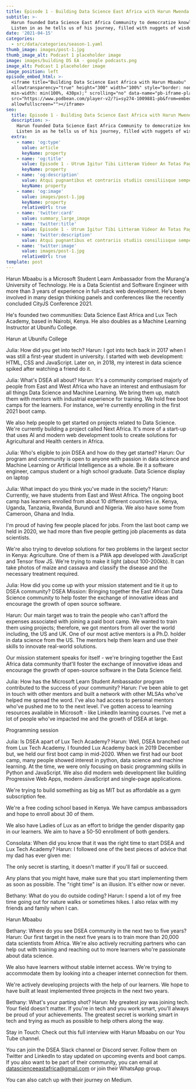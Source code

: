 ```yaml
---
title: Episode 1 - Building Data Science East Africa with Harun Mwenda.
subtitle: >-
  Harun founded Data Science East Africa Community to democratize knowledge.
  Listen in as he tells us of his journey, filled with nuggets of wisdom.
date: '2021-04-15'
categories:
  - src/data/categories/season-1.yaml
thumb_image: images/post-1.jpg
thumb_image_alt: Podcast 1 placeholder image
image: images/building DS EA - google podcasts.png
image_alt: Podcast 1 placeholder image
image_position: left
episode_embed_html: >-
  <iframe title="Building Data Science East Africa with Harun Mbaabu"
  allowtransparency="true" height="300" width="100%" style="border: none;
  min-width: min(100%, 430px);" scrolling="no" data-name="pb-iframe-player"
  src="https://www.podbean.com/player-v2/?i=sy274-1009881-pb&from=embed&square=1&share=1&download=1&skin=f6f6f6&btn-skin=8bbb4e&size=300"
  allowfullscreen=""></iframe>
seo:
  title: Episode 1 - Building Data Science East Africa with Harun Mwenda.
  description: >-
    Harun founded Data Science East Africa Community to democratize knowledge.
    Listen in as he tells us of his journey, filled with nuggets of wisdom.
  extra:
    - name: 'og:type'
      value: article
      keyName: property
    - name: 'og:title'
      value: Episode 1 - Utrum Igitur Tibi Litteram Videor An Totas Paginas
      keyName: property
    - name: 'og:description'
      value: Atqui pugnantibus et contrariis studiis consiliisque semper utens nihil
      keyName: property
    - name: 'og:image'
      value: images/post-1.jpg
      keyName: property
      relativeUrl: true
    - name: 'twitter:card'
      value: summary_large_image
    - name: 'twitter:title'
      value: Episode 1 - Utrum Igitur Tibi Litteram Videor An Totas Paginas
    - name: 'twitter:description'
      value: Atqui pugnantibus et contrariis studiis consiliisque semper utens nihil
    - name: 'twitter:image'
      value: images/post-1.jpg
      relativeUrl: true
template: post
---
```


Harun Mbaabu is a Microsoft Student Learn Ambassador from the Murang'a University of Technology. He is a Data Scientist and Software Engineer with more than 3 years of experience in full-stack web development. He's been involved in many design thinking panels and conferences like the recently concluded CityJS Conference 2021.

He's founded two communities: Data Science East Africa and Lux Tech Academy, based in Nairobi, Kenya. He also doubles as a Machine Learning Instructor at Ubunifu College.

Harun at Ubunifu College

Julia: How did you get into tech?
Harun: I got into tech back in 2017 when I was still a first-year student in university. I started with web development: HTML, CSS and JavaScript. Later on, in 2018, my interest in data science spiked after watching a friend do it.

Julia: What's DSEA all about?
Harun: It's a community comprised majorly of people from East and West Africa who have an interest and enthusiasm for all things Data Science and Machine Learning. We bring them up, match them with mentors with industrial experience for training. We hold free boot camps for the learners. For instance, we're currently enrolling in the first 2021 boot camp.

We also help people to get started on projects related to Data Science. We're currently building a project called Next Africa. It's more of a start-up that uses AI and modern web development tools to create solutions for Agricultural and Health centers in Africa.

Julia: Who's eligible to join DSEA and how do they get started?
Harun: Our program and community is open to anyone with passion in data science and Machine Learning or Artificial Intelligence as a whole. Be it a software engineer, campus student or a high school graduate.
Data Science display on laptop

Julia: What impact do you think you've made in the society?
Harun: Currently, we have students from East and West Africa. The ongoing boot camp has learners enrolled from about 10 different countries i.e. Kenya, Uganda, Tanzania, Rwanda, Burundi and Nigeria. We also have some from Cameroon, Ghana and India.

I'm proud of having few people placed for jobs. From the last boot camp we held in 2020, we had more than five people getting job placements as data scientists.

We're also trying to develop solutions for two problems in the largest sector in Kenya: Agriculture. One of them is a PWA app developed with JavaScript and Tensor flow JS. We're trying to make it light (about 100-200kb). It can take photos of maize and cassava and classify the disease and the necessary treatment required.

Julia: How did you come up with your mission statement and tie it up to DSEA community?
DSEA Mission: Bringing together the East African Data Science community to help foster the exchange of innovative ideas and encourage the growth of open source software.

Harun: Our main target was to train the people who can't afford the expenses associated with joining a paid boot camp. We wanted to train them using projects; therefore, we got mentors from all over the world including, the US and UK. One of our most active mentors is a Ph.D. holder in data science from the US. The mentors help them learn and use their skills to innovate real-world solutions.

Our mission statement speaks for itself - we're bringing together the East Africa data community that'll foster the exchange of innovative ideas and encourage the growth of open-source software in the Data Science field.

Julia: How has the Microsoft Learn Student Ambassador program contributed to the success of your community?
Harun: I've been able to get in touch with other mentors and built a network with other MLSAs who've helped me spread the word. I've also had access to personal mentors who've pushed me to to the next level. I've gotten access to learning resources available in Microsoft - like LinkedIn learning courses. I've met a lot of people who've impacted me and the growth of DSEA at large.

Programming session

Julia: Is DSEA apart of Lux Tech Academy?
Harun: Well, DSEA branched out from Lux Tech Academy. I founded Lux Academy back in 2019 December but, we held our first boot camp in mid-2020. When we first had our boot camp, many people showed interest in python, data science and machine learning. At the time, we were only focusing on basic programming skills in Python and JavaScript. We also did modern web development like building Progressive Web Apps, modern JavaScript and single-page applications.

We're trying to build something as big as MIT but as affordable as a gym subscription fee.

We're a free coding school based in Kenya. We have campus ambassadors and hope to enroll about 30 of them.

We also have Ladies of Lux as an effort to bridge the gender disparity gap in our learners. We aim to have a 50-50 enrollment of both genders.

Consolata: When did you know that it was the right time to start DSEA and Lux Tech Academy?
Harun: I followed one of the best pieces of advice that my dad has ever given me:

The only secret is starting, it doesn't matter if you'll fail or succeed.

Any plans that you might have, make sure that you start implementing them as soon as possible. The "right time" is an illusion. It's either now or never.

Bethany: What do you do outside coding?
Harun: I spend a lot of my free time going out for nature walks or sometimes hikes. I also relax with my friends and family when I can.

Harun Mbaabu

Bethany: Where do you see DSEA community in the next two to five years?
Harun: Our first target in the next five years is to train more than 20,000 data scientists from Africa. We're also actively recruiting partners who can help out with training and reaching out to more learners who're passionate about data science.

We also have learners without stable internet access. We're trying to accommodate them by looking into a cheaper internet connection for them.

We're actively developing projects with the help of our learners. We hope to have built at least implemented three projects in the next two years.

Bethany: What's your parting shot?
Harun: My greatest joy was joining tech. Your field doesn't matter. If you're in tech and you work smart, you'll always be proud of your achievements. The greatest secret is working smart in tech and trying as much as possible to help others along the way.

Stay in Touch:
Check out this full interview with Harun Mbaabu on our You Tube channel.

You can join the DSEA Slack channel or Discord server. Follow them on Twitter and LinkedIn to stay updated on upcoming events and boot camps. If you also want to be part of their community, you can email at datascienceeastafrica@gmail.com or join their WhatsApp group.

You can also catch up with their journey on Medium.
